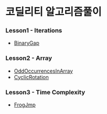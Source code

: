 # 코딜리티 알고리즘풀이

### Lesson1 - Iterations

* [BinaryGap](https://app.codility.com/demo/results/trainingP5DCF2-EBX/)



### Lesson2 - Array

* [OddOccurrencesInArray](https://app.codility.com/demo/results/trainingXYJ3CJ-VSQ/)
* [CyclicRotation](https://app.codility.com/demo/results/training46PB97-WVY/)

### Lesson3 - Time Complexity

* [FrogJmp](https://app.codility.com/demo/results/trainingBCAX4X-J8A/)
